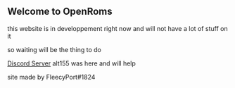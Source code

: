 ## Welcome to OpenRoms

this website is in developpement right now and will not have a lot of stuff on it

so waiting will be the thing to do

[Discord Server](https://discord.gg/PCQRkZb)
alt155 was here and will help

site made by FleecyPort#1824
